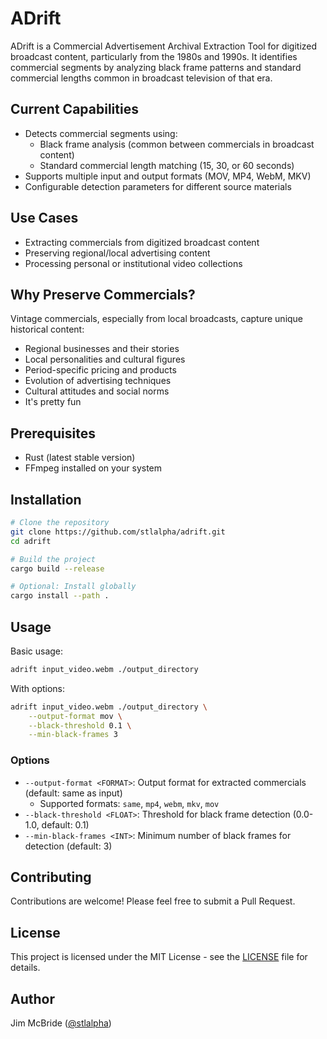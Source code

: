 # ADrift

ADrift is a Commercial Advertisement Archival Extraction Tool for digitized broadcast content, particularly from the 1980s and 1990s. It identifies commercial segments by analyzing black frame patterns and standard commercial lengths common in broadcast television of that era.

## Current Capabilities

- Detects commercial segments using:
  - Black frame analysis (common between commercials in broadcast content)
  - Standard commercial length matching (15, 30, or 60 seconds)
- Supports multiple input and output formats (MOV, MP4, WebM, MKV)
- Configurable detection parameters for different source materials

## Use Cases

- Extracting commercials from digitized broadcast content
- Preserving regional/local advertising content
- Processing personal or institutional video collections


## Why Preserve Commercials?

Vintage commercials, especially from local broadcasts, capture unique historical content:

- Regional businesses and their stories
- Local personalities and cultural figures
- Period-specific pricing and products
- Evolution of advertising techniques
- Cultural attitudes and social norms
- It's pretty fun

## Prerequisites

- Rust (latest stable version)
- FFmpeg installed on your system

## Installation

```bash
# Clone the repository
git clone https://github.com/stlalpha/adrift.git
cd adrift

# Build the project
cargo build --release

# Optional: Install globally
cargo install --path .
```

## Usage

Basic usage:
```bash
adrift input_video.webm ./output_directory
```

With options:
```bash
adrift input_video.webm ./output_directory \
    --output-format mov \
    --black-threshold 0.1 \
    --min-black-frames 3
```

### Options

- `--output-format <FORMAT>`: Output format for extracted commercials (default: same as input)
  - Supported formats: `same`, `mp4`, `webm`, `mkv`, `mov`
- `--black-threshold <FLOAT>`: Threshold for black frame detection (0.0-1.0, default: 0.1)
- `--min-black-frames <INT>`: Minimum number of black frames for detection (default: 3)

## Contributing

Contributions are welcome! Please feel free to submit a Pull Request.

## License

This project is licensed under the MIT License - see the [LICENSE](LICENSE) file for details.

## Author

Jim McBride ([@stlalpha](https://github.com/stlalpha))

